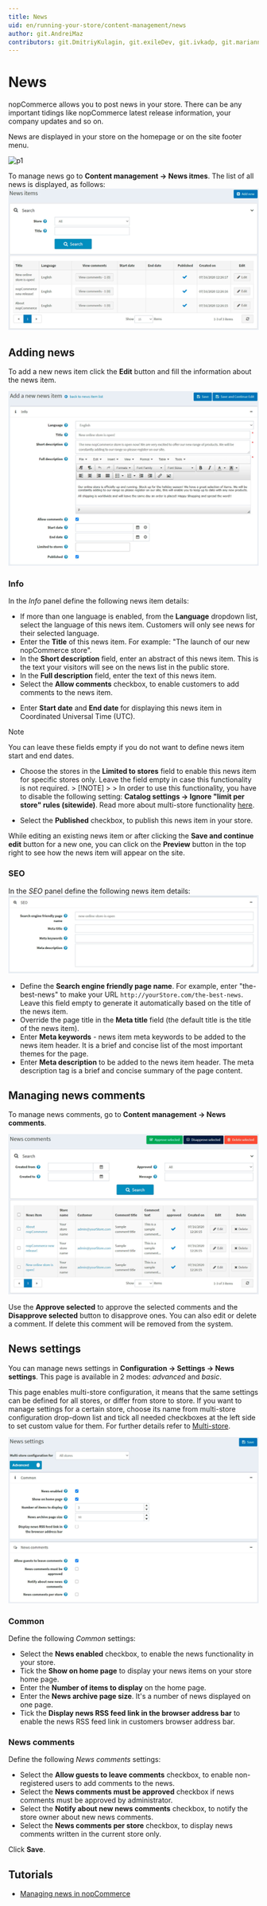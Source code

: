 ```yaml
---
title: News
uid: en/running-your-store/content-management/news
author: git.AndreiMaz
contributors: git.DmitriyKulagin, git.exileDev, git.ivkadp, git.mariannk
---
```


# News

nopCommerce allows you to post news in your store. There can be any important tidings like nopCommerce latest release information, your company updates and so on.

News are displayed in your store on the homepage or on the site footer menu.

![p1](_static/news/news_1.png)

To manage news go to **Content management → News itmes**. The list of all news is displayed, as follows: ![News](_static/news/list.jpg)

## Adding news

To add a new news item click the **Edit** button and fill the information about the news item.

![Adding news](_static/news/add-new.jpg)

### Info

In the *Info* panel define the following news item details:
- If more than one language is enabled, from the **Language** dropdown list, select the language of this news item. Customers will only see news for their selected language.
- Enter the **Title** of this news item. For example: "The launch of our new nopCommerce store".
- In the **Short description** field, enter an abstract of this news item. This is the text your visitors will see on the news list in the public store.
- In the **Full description** field, enter the text of this news item.
- Select the **Allow comments** checkbox, to enable customers to add comments to the news item.
* Enter **Start date** and **End date** for displaying this news item in Coordinated Universal Time (UTC).

 > [!NOTE]
 > 
 > You can leave these fields empty if you do not want to define news item start and end dates.

 - Choose the stores in the **Limited to stores** field to enable this news item for specific stores only. Leave the field empty in case this functionality is not required. > [!NOTE] > > In order to use this functionality, you have to disable the following setting: **Catalog settings → Ignore "limit per store" rules (sitewide)**. Read more about multi-store functionality [here](xref:en/getting-started/advanced-configuration/multi-store).

- Select the **Published** checkbox, to publish this news item in your store.

While editing an existing news item or after clicking the **Save and continue edit** button for a new one, you can click on the **Preview** button in the top right to see how the news item will appear on the site.

### SEO
In the *SEO* panel define the following news item details: ![SEO for news item](_static/news/seo.jpg)

- Define the **Search engine friendly page name**. For example, enter "the-best-news" to make your URL `http://yourStore.com/the-best-news`. Leave this field empty to generate it automatically based on the title of the news item.
- Override the page title in the **Meta title** field (the default title is the title of the news item).
- Enter **Meta keywords** - news item meta keywords to be added to the news item header. It is a brief and concise list of the most important themes for the page.
- Enter **Meta description** to be added to the news item header. The meta description tag is a brief and concise summary of the page content.

## Managing news comments

To manage news comments, go to **Content management → News comments**.

![News comments](_static/news/news-comments.jpg)

Use the **Approve selected** to approve the selected comments and the **Disapprove selected** button to disapprove ones. You can also edit or delete a comment. If delete this comment will be removed from the system.

## News settings

You can manage news settings in **Configuration → Settings → News settings**. This page is available in 2 modes: *advanced* and *basic*.

This page enables multi-store configuration, it means that the same settings can be defined for all stores, or differ from store to store. If you want to manage settings for a certain store, choose its name from multi-store configuration drop-down list and tick all needed checkboxes at the left side to set custom value for them. For further details refer to [Multi-store](xref:en/getting-started/advanced-configuration/multi-store).

![News settings](_static/news/news-settings.jpg)

### Common

Define the following *Common* settings:
* Select the **News enabled** checkbox, to enable the news functionality in your store.
* Tick the **Show on home page** to display your news items on your store home page.
* Enter the **Number of items to display** on the home page.
* Enter the **News archive page size**. It's a number of news displayed on one page.
* Tick the **Display news RSS feed link in the browser address bar** to enable the news RSS feed link in customers browser address bar.

### News comments

Define the following *News comments* settings:
- Select the **Allow guests to leave comments** checkbox, to enable non-registered users to add comments to the news.
- Select the **News comments must be approved** checkbox if news comments must be approved by administrator.
- Select the **Notify about new news comments** checkbox, to notify the store owner about new news comments.
- Select the **News comments per store** checkbox, to display news comments written in the current store only.

Click **Save**.

## Tutorials

- [Managing news in nopCommerce](https://www.youtube.com/watch?v=ztLlRXvBQK4)